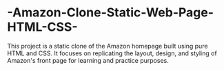 # -Amazon-Clone-Static-Web-Page-HTML-CSS-
This project is a static clone of the Amazon homepage built using pure HTML and CSS. It focuses on replicating the layout, design, and styling of Amazon's front page for learning and practice purposes.
